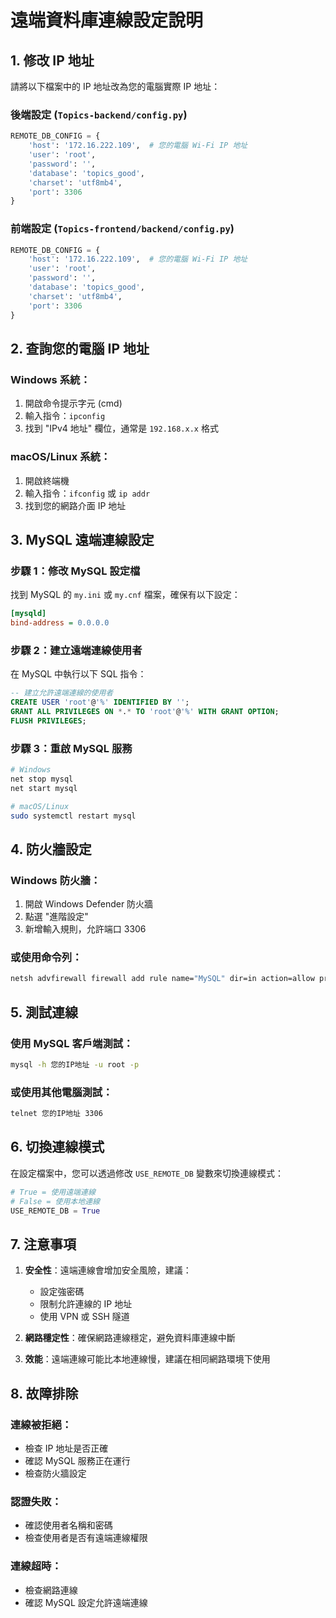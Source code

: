 # 遠端資料庫連線設定說明

## 1. 修改 IP 地址

請將以下檔案中的 IP 地址改為您的電腦實際 IP 地址：

### 後端設定 (`Topics-backend/config.py`)
```python
REMOTE_DB_CONFIG = {
    'host': '172.16.222.109',  # 您的電腦 Wi-Fi IP 地址
    'user': 'root',
    'password': '',
    'database': 'topics_good',
    'charset': 'utf8mb4',
    'port': 3306
}
```

### 前端設定 (`Topics-frontend/backend/config.py`)
```python
REMOTE_DB_CONFIG = {
    'host': '172.16.222.109',  # 您的電腦 Wi-Fi IP 地址
    'user': 'root',
    'password': '',
    'database': 'topics_good',
    'charset': 'utf8mb4',
    'port': 3306
}
```

## 2. 查詢您的電腦 IP 地址

### Windows 系統：
1. 開啟命令提示字元 (cmd)
2. 輸入指令：`ipconfig`
3. 找到 "IPv4 地址" 欄位，通常是 `192.168.x.x` 格式

### macOS/Linux 系統：
1. 開啟終端機
2. 輸入指令：`ifconfig` 或 `ip addr`
3. 找到您的網路介面 IP 地址

## 3. MySQL 遠端連線設定

### 步驟 1：修改 MySQL 設定檔
找到 MySQL 的 `my.ini` 或 `my.cnf` 檔案，確保有以下設定：
```ini
[mysqld]
bind-address = 0.0.0.0
```

### 步驟 2：建立遠端連線使用者
在 MySQL 中執行以下 SQL 指令：
```sql
-- 建立允許遠端連線的使用者
CREATE USER 'root'@'%' IDENTIFIED BY '';
GRANT ALL PRIVILEGES ON *.* TO 'root'@'%' WITH GRANT OPTION;
FLUSH PRIVILEGES;
```

### 步驟 3：重啟 MySQL 服務
```bash
# Windows
net stop mysql
net start mysql

# macOS/Linux
sudo systemctl restart mysql
```

## 4. 防火牆設定

### Windows 防火牆：
1. 開啟 Windows Defender 防火牆
2. 點選 "進階設定"
3. 新增輸入規則，允許端口 3306

### 或使用命令列：
```cmd
netsh advfirewall firewall add rule name="MySQL" dir=in action=allow protocol=TCP localport=3306
```

## 5. 測試連線

### 使用 MySQL 客戶端測試：
```bash
mysql -h 您的IP地址 -u root -p
```

### 或使用其他電腦測試：
```bash
telnet 您的IP地址 3306
```

## 6. 切換連線模式

在設定檔案中，您可以透過修改 `USE_REMOTE_DB` 變數來切換連線模式：

```python
# True = 使用遠端連線
# False = 使用本地連線
USE_REMOTE_DB = True
```

## 7. 注意事項

1. **安全性**：遠端連線會增加安全風險，建議：
   - 設定強密碼
   - 限制允許連線的 IP 地址
   - 使用 VPN 或 SSH 隧道

2. **網路穩定性**：確保網路連線穩定，避免資料庫連線中斷

3. **效能**：遠端連線可能比本地連線慢，建議在相同網路環境下使用

## 8. 故障排除

### 連線被拒絕：
- 檢查 IP 地址是否正確
- 確認 MySQL 服務正在運行
- 檢查防火牆設定

### 認證失敗：
- 確認使用者名稱和密碼
- 檢查使用者是否有遠端連線權限

### 連線超時：
- 檢查網路連線
- 確認 MySQL 設定允許遠端連線
